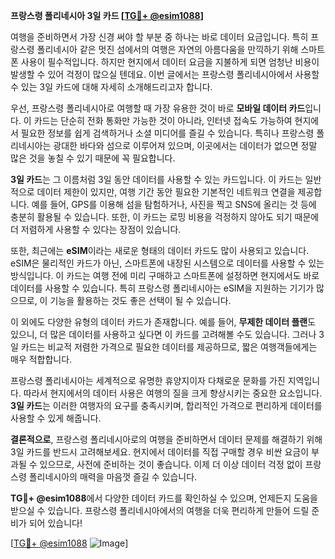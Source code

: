 **프랑스령 폴리네시아 3일 카드 [[TG💪+ @esim1088](https://t.me/s/esim1088)]**

여행을 준비하면서 가장 신경 써야 할 부분 중 하나는 바로 데이터 요금입니다. 특히 프랑스령 폴리네시아 같은 멋진 섬에서의 여행은 자연의 아름다움을 만끽하기 위해 스마트폰 사용이 필수적입니다. 하지만 현지에서 데이터 요금을 지불하게 되면 엄청난 비용이 발생할 수 있어 걱정이 많으실 텐데요. 이번 글에서는 프랑스령 폴리네시아에서 사용할 수 있는 3일 카드에 대해 자세히 소개해드리고자 합니다.

우선, 프랑스령 폴리네시아로 여행할 때 가장 유용한 것이 바로 **모바일 데이터 카드**입니다. 이 카드는 단순히 전화 통화만 가능한 것이 아니라, 인터넷 접속도 가능하여 현지에서 필요한 정보를 쉽게 검색하거나 소셜 미디어를 즐길 수 있습니다. 특히나 프랑스령 폴리네시아는 광대한 바다와 섬으로 이루어져 있으며, 이곳에서는 데이터가 없으면 정말 많은 것을 놓칠 수 있기 때문에 꼭 필요합니다.

**3일 카드**는 그 이름처럼 3일 동안 데이터를 사용할 수 있는 카드입니다. 이 카드는 일반적으로 데이터 제한이 있지만, 여행 기간 동안 필요한 기본적인 네트워크 연결을 제공합니다. 예를 들어, GPS를 이용해 섬을 탐험하거나, 사진을 찍고 SNS에 올리는 것 등에 충분히 활용될 수 있습니다. 또한, 이 카드는 로밍 비용을 걱정하지 않아도 되기 때문에 더 저렴하게 사용할 수 있다는 장점이 있습니다.

또한, 최근에는 **eSIM**이라는 새로운 형태의 데이터 카드도 많이 사용되고 있습니다. eSIM은 물리적인 카드가 아닌, 스마트폰에 내장된 시스템으로 데이터를 사용할 수 있는 방식입니다. 이 카드는 여행 전에 미리 구매하고 스마트폰에 설정하면 현지에서도 바로 데이터를 사용할 수 있습니다. 특히 프랑스령 폴리네시아는 eSIM을 지원하는 기기가 많으므로, 이 기능을 활용하는 것도 좋은 선택이 될 수 있습니다.

이 외에도 다양한 유형의 데이터 카드가 존재합니다. 예를 들어, **무제한 데이터 플랜**도 있으니, 더 많은 데이터를 사용하고 싶다면 이 카드를 고려해볼 수도 있습니다. 그러나 3일 카드는 비교적 저렴한 가격으로 필요한 데이터를 제공하므로, 짧은 여행객들에게는 매우 적합합니다.

프랑스령 폴리네시아는 세계적으로 유명한 휴양지이자 다채로운 문화를 가진 지역입니다. 따라서 현지에서의 데이터 사용은 여행의 질을 크게 향상시키는 중요한 요소입니다. **3일 카드**는 이러한 여행자의 요구를 충족시키며, 합리적인 가격으로 편리하게 데이터를 사용할 수 있게 해줍니다.

**결론적으로**, 프랑스령 폴리네시아로의 여행을 준비하면서 데이터 문제를 해결하기 위해 3일 카드를 반드시 고려해보세요. 현지에서 데이터를 직접 구매할 경우 비싼 요금이 부과될 수 있으므로, 사전에 준비하는 것이 좋습니다. 이제 더 이상 데이터 걱정 없이 프랑스령 폴리네시아의 매력을 마음껏 즐길 수 있습니다.

**TG💪+ @esim1088**에서 다양한 데이터 카드를 확인하실 수 있으며, 언제든지 도움을 받으실 수 있습니다. 프랑스령 폴리네시아에서의 여행을 더욱 편리하게 만들어 드릴 준비가 되어 있습니다!

[[TG💪+ @esim1088](https://t.me/s/esim1088) ![Image](https://i.postimg.cc/Y0z9fWf4/image.png)]